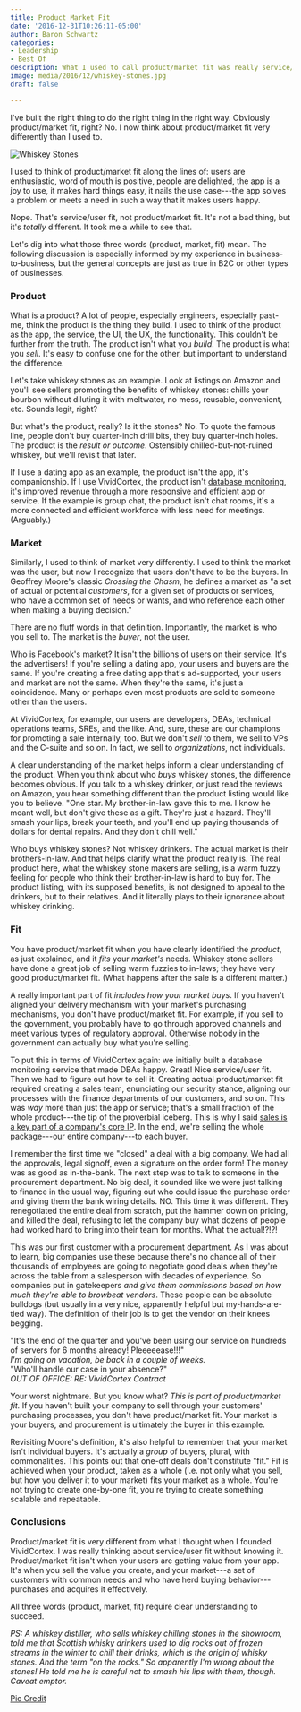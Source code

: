 ```yaml
---
title: Product Market Fit
date: '2016-12-31T10:26:11-05:00'
author: Baron Schwartz
categories:
- Leadership
- Best Of
description: What I used to call product/market fit was really service/user fit.
image: media/2016/12/whiskey-stones.jpg
draft: false

---
```

I've built the right thing to do the right thing in the right way. Obviously product/market fit, right?
No.  I now think about product/market fit very differently than I used to.

![Whiskey Stones](/media/2016/12/whiskey-stones.jpg)

<!--more-->

I used to think of product/market fit along the lines of: users are enthusiastic, word of mouth is positive, people are delighted, the app is a joy to use, it makes hard things easy, it nails the use case---the app solves a problem or meets a need in such a way that it makes users happy. 

Nope. That's service/user fit, not product/market fit. It's not a bad thing, but it's _totally_ different. It took me a while to see that.

Let's dig into what those three words (product, market, fit) mean. The following discussion is especially informed by my experience in business-to-business, but the general concepts are just as true in B2C or other types of businesses.

### Product

What is a product? A lot of people, especially engineers, especially past-me, think the product is the thing they build. I used to think of the product as the app, the service, the UI, the UX, the functionality. This couldn't be further from the truth. The product isn't what you _build_. The product is what you _sell_. It's easy to confuse one for the other, but important to understand the difference.

Let's take whiskey stones as an example. Look at listings on Amazon and you'll see sellers promoting the benefits of whiskey stones: chills your bourbon without diluting it with meltwater, no mess, reusable, convenient, etc. Sounds legit, right?

But what's the product, really? Is it the stones? No. To quote the famous line, people don't buy quarter-inch drill bits, they buy quarter-inch holes. The product is the _result or outcome_. Ostensibly chilled-but-not-ruined whiskey, but we'll revisit that later. 

If I use a dating app as an example, the product isn't the app, it's companionship. If I use VividCortex, the product isn't [database monitoring](https://www.vividcortex.com/), it's improved revenue through a more responsive and efficient app or service. If the example is group chat, the product isn't chat rooms, it's a more connected and efficient workforce with less need for meetings. (Arguably.)

### Market

Similarly, I used to think of market very differently. I used to think the market was the user, but now I recognize that users don't have to be the buyers. In Geoffrey Moore's classic _Crossing the Chasm_, he defines a market as "a set of actual or potential _customers_, for a given set of products or services, who have a common set of needs or wants, and who reference each other when making a buying decision."

There are no fluff words in that definition. Importantly, the market is who you sell to. The market is the _buyer_, not the user. 

Who is Facebook's market? It isn't the billions of users on their service. It's the advertisers! If you're selling a dating app, your users and buyers are the same. If you're creating a free dating app that's ad-supported, your users and market are not the same. When they're the same, it's just a coincidence. Many or perhaps even most products are sold to someone other than the users.

At VividCortex, for example, our users are developers, DBAs, technical operations teams, SREs, and the like. And, sure, these are our champions for promoting a sale internally, too. But we don't _sell_ to them, we sell to VPs and the C-suite and so on. In fact, we sell to _organizations_, not individuals.

A clear understanding of the market helps inform a clear understanding of the product. When you think about who _buys_ whiskey stones, the difference becomes obvious. If you talk to a whiskey drinker, or just read the reviews on Amazon, you hear something different than the product listing would like you to believe. "One star. My brother-in-law gave this to me. I know he meant well, but don't give these as a gift. They're just a hazard. They'll smash your lips, break your teeth, and you'll end up paying thousands of dollars for dental repairs. And they don't chill well."

Who buys whiskey stones? Not whiskey drinkers. The actual market is their brothers-in-law. And that helps clarify what the product really is. The real product here, what the whiskey stone makers are selling, is a warm fuzzy feeling for people who think their brother-in-law is hard to buy for. The product listing, with its supposed benefits, is not designed to appeal to the drinkers, but to their relatives. And it literally plays to their ignorance about whiskey drinking.

### Fit

You have product/market fit when you have clearly identified the _product_, as just explained, and it _fits_ your _market's_ needs. Whiskey stone sellers have done a great job of selling warm fuzzies to in-laws; they have very good product/market fit. (What happens after the sale is a different matter.)

A really important part of fit _includes how your market buys_. If you haven't aligned your delivery mechanism with your market's purchasing mechanisms, you don't have product/market fit. For example, if you sell to the government, you probably have to go through approved channels and meet various types of regulatory approval. Otherwise nobody in the government can actually buy what you're selling.

To put this in terms of VividCortex again: we initially built a database monitoring service that made DBAs happy. Great! Nice service/user fit. Then we had to figure out how to sell it. Creating actual product/market fit required creating a sales team, enunciating our security stance, aligning our processes with the finance departments of our customers, and so on. This was _way_ more than just the app or service; that's a small fraction of the whole product---the tip of the proverbial iceberg. This is why I said [sales is a key part of a company's core IP](/blog/four-core-ip/). In the end, we're selling the whole package---our entire company---to each buyer.

I remember the first time we "closed" a deal with a big company. We had all the approvals, legal signoff, even a signature on the order form! The money was as good as in-the-bank. The next step was to talk to someone in the procurement department. No big deal, it sounded like we were just talking to finance in the usual way, figuring out who could issue the purchase order and giving them the bank wiring details. NO. This time it was different. They renegotiated the entire deal from scratch, put the hammer down on pricing, and killed the deal, refusing to let the company buy what dozens of people had worked hard to bring into their team for months. What the actual!?!?!

This was our first customer with a procurement department. As I was about to learn, big companies use these because there's no chance all of their thousands of employees are going to negotiate good deals when they're across the table from a salesperson with decades of experience. So companies put in gatekeepers _and give them commissions based on how much they're able to browbeat vendors_. These people can be absolute bulldogs (but usually in a very nice, apparently helpful but my-hands-are-tied way). The definition of their job is to get the vendor on their knees begging.

"It's the end of the quarter and you've been using our service on hundreds of servers for 6 months already! Pleeeeease!!!"  <br>
_I'm going on vacation, be back in a couple of weeks._  <br>
"Who'll handle our case in your absence?"  <br>
_OUT OF OFFICE: RE: VividCortex Contract_ <br>

Your worst nightmare. But you know what? _This is part of product/market fit._ If you haven't built your company to sell through your customers' purchasing processes, you don't have product/market fit. Your market is your buyers, and procurement is ultimately the buyer in this example.

Revisiting Moore's definition, it's also helpful to remember that your market isn't individual buyers. It's actually a _group_ of buyers, plural, with commonalities. This points out that one-off deals don't constitute "fit." Fit is achieved when your product, taken as a whole (i.e. not only what you sell, but how you deliver it to your market) fits your market as a whole. You're not trying to create one-by-one fit, you're trying to create something scalable and repeatable.

### Conclusions

Product/market fit is very different from what I thought when I founded VividCortex. I was really thinking about service/user fit without knowing it. Product/market fit isn't when your users are getting value from your app. It's when you sell the value you create, and your market---a set of customers with common needs and who have herd buying behavior---purchases and acquires it effectively.

All three words (product, market, fit) require clear understanding to succeed.

*PS: A whiskey distiller, who sells whiskey chilling stones in the showroom,
told me that Scottish whisky drinkers used to dig rocks out of frozen streams in
the winter to chill their drinks, which is the origin of whisky stones. And the
term "on the rocks." So apparently I'm wrong about the stones! He told me he is
careful not to smash his lips with them, though. Caveat emptor.*

[Pic Credit](https://www.flickr.com/photos/srslyguys/5817645686)

